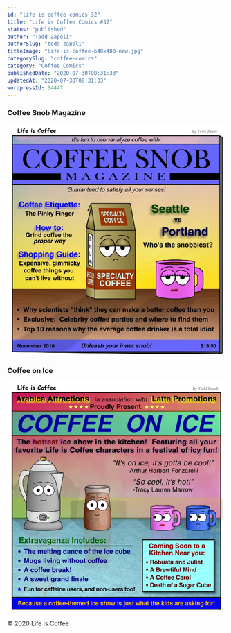 ```yaml
---
id: "life-is-coffee-comics-32"
title: "Life is Coffee Comics #32"
status: "published"
author: "Todd Zapoli"
authorSlug: "todd-zapoli"
titleImage: "life-is-coffee-640x400-new.jpg"
categorySlug: "coffee-comics"
category: "Coffee Comics"
publishedDate: "2020-07-30T08:31:33"
updatedAt: "2020-07-30T08:31:33"
wordpressId: 54447
---
```


### Coffee Snob Magazine

![Coffee Snob Magazine](Comic-Snob-Magazine.jpg)

### Coffee on Ice

![Coffee on Ice](Comic-Coffee-on-Ice.jpg)

© 2020 Life is Coffee
